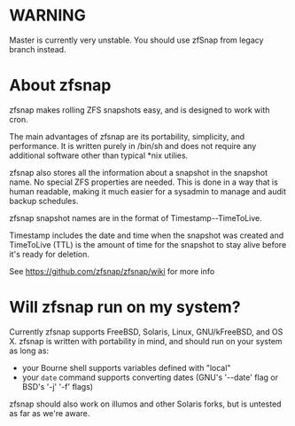 # WARNING

Master is currently very unstable.
You should use zfSnap from legacy branch instead.

# About zfsnap

zfsnap makes rolling ZFS snapshots easy, and is designed to work with cron.

The main advantages of zfsnap are its portability, simplicity, and performance.
It is written purely in /bin/sh and does not require any additional software
other than typical *nix utilies.

zfsnap also stores all the information about a snapshot in the snapshot name.
No special ZFS properties are needed. This is done in a way that is human readable,
making it much easier for a sysadmin to manage and audit backup schedules.

zfsnap snapshot names are in the format of Timestamp--TimeToLive.

Timestamp includes the date and time when the snapshot was created and
TimeToLive (TTL) is the amount of time for the snapshot to stay alive before
it's ready for deletion.

See https://github.com/zfsnap/zfsnap/wiki for more info

# Will zfsnap run on my system?

Currently zfsnap supports FreeBSD, Solaris, Linux, GNU/kFreeBSD, and OS X.
zfsnap is written with portability in mind, and should run on your system as long as:
- your Bourne shell supports variables defined with "local"
- your `date` command supports converting dates (GNU's '--date' flag or BSD's '-j' '-f' flags)

zfsnap should also work on illumos and other Solaris forks, but is untested as
far as we're aware.
